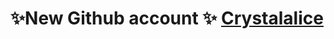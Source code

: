 # ✨New Github account ✨ [Crystalalice](https://github.com/crystalalice)

<!---
ivxxi/ivxxi is a ✨ special ✨ repository because its `README.md` (this file) appears on your GitHub profile.
You can click the Preview link to take a look at your changes.
--->
